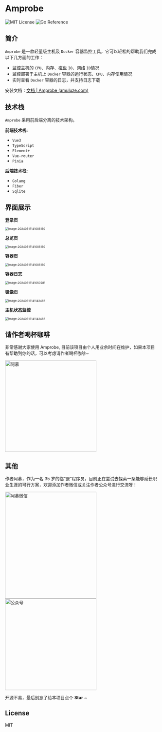 # Amprobe

![MIT License](https://img.shields.io/badge/License-MIT-green.svg) ![Go Reference](https://pkg.go.dev/badge/github.com/shirou/gopsutil/v3.svg)

## 简介

`Amprobe` 是一款轻量级主机及 `Docker` 容器监控工具，它可以轻松的帮助我们完成以下几方面的工作：

- 监控主机的 `CPU`、内存、磁盘 `IO`、网络 `IO`情况
- 监控部署于主机上 `Docker` 容器的运行状态、`CPU`、内存使用情况
- 实时查看 `Docker` 容器的日志，并支持日志下载

安装文档：[文档 | Amprobe (amuluze.com)](https://amprobedoc.amuluze.com/)

## 技术栈

`Amprobe` 采用前后端分离的技术架构。

**前端技术栈:**

-   `Vue3`
-   `TypeScript`
-   `Element+`
-   `Vue-router`
-   `Pinia`

**后端技术栈:**

-   `Golang`
-   `Fiber`
-   `Sqlite`

## 界面展示

**登录页**

<img src="https://cdn.jsdelivr.net/gh/amuluze/picgo@main/amuluze/202403311350499.png" alt="image-20240317141005150" style="zoom:67%;" />

**总览页**

<img src="https://cdn.jsdelivr.net/gh/amuluze/picgo@main/amuluze/202403311351382.png" alt="image-20240317141005150" style="zoom:67%;" />

**容器页**

<img src="https://cdn.jsdelivr.net/gh/amuluze/picgo@main/amuluze/202403311355365.png" alt="image-20240317141005150" style="zoom:67%;" />

**容器日志**

<img src="https://cdn.jsdelivr.net/gh/amuluze/picgo@main/amuluze/202403311356168.png" alt="image-20240317141050281" style="zoom:67%;" />

**镜像页**

<img src="https://cdn.jsdelivr.net/gh/amuluze/picgo@main/amuluze/202403311357917.png" alt="image-20240317141142487" style="zoom:67%;" />

**主机状态监控**

<img src="https://cdn.jsdelivr.net/gh/amuluze/picgo@main/amuluze/202403311358497.png" alt="image-20240317141142487" style="zoom:67%;" />

## 请作者喝杯咖啡

非常感谢大家使用 Amprobe, 目前该项目由个人用业余时间在维护，如果本项目有帮助到你的话，可以考虑请作者喝杯咖啡~

<img src="https://cdn.jsdelivr.net/gh/amuluze/picgo@main/amprobe/202403171446310.jpg" alt="阿慕"  width="300" height="300" />

## 其他

作者阿慕，作为一名 35 岁的临“退”程序员，目前正在尝试去探索一条能够延长职业生涯的可行方案，欢迎添加作者微信或关注作者公众号进行交流呀！

<img src="https://cdn.jsdelivr.net/gh/amuluze/picgo@main/amprobe/202403171449114.jpg" alt="阿慕微信"  width="300" height="350" /> <img src="https://cdn.jsdelivr.net/gh/amuluze/picgo@main/amprobe/202403171450306.png" alt="公众号"  width="300" />

开源不易，最后别忘了给本项目点个 **Star** ~

## License

MIT


